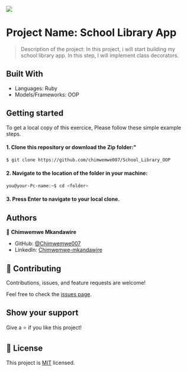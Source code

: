 ![](https://img.shields.io/badge/Microverse-blueviolet)

# Project Name: School Library App

> Description of the project: In this project, i will start building my school library app. In this step, I will implement class decorators.
## Built With
- Languages: Ruby
- Models/Frameworks: OOP

## Getting started
To get a local copy of this exercice, Please follow these simple example steps.

#### 1. Clone this repository or download the Zip folder:"

```bash command
$ git clone https://github.com/chimwemwe007/School_Library_OOP
```
#### 2. Navigate to the location of the folder in your machine:
```bash command
you@your-Pc-name:~$ cd <folder>
```
#### 3. Press Enter to navigate to your local clone.

## Authors

👤 **Chimwemwe Mkandawire**

- GitHub: [@Chimwemwe007](https://github.com/chimwemwe007)
- LinkedIn: [Chimwemwe-mkandawire](https://www.linkedin.com/in/[Chimwemwe-mkandawire/)

## 🤝 Contributing

Contributions, issues, and feature requests are welcome!

Feel free to check the [issues page](../../issues/).

## Show your support

Give a ⭐️ if you like this project!


## 📝 License

This project is [MIT](./MIT.md) licensed.
